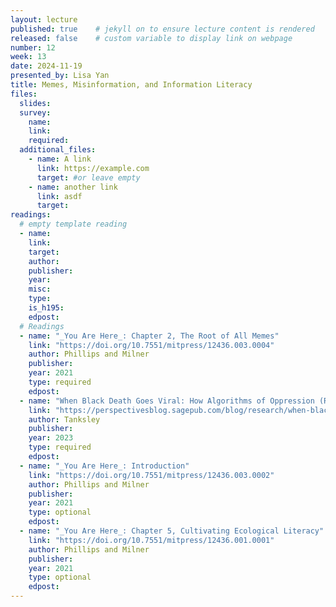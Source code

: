 ```yaml
---
layout: lecture
published: true    # jekyll on to ensure lecture content is rendered
released: false    # custom variable to display link on webpage
number: 12
week: 13
date: 2024-11-19
presented_by: Lisa Yan
title: Memes, Misinformation, and Information Literacy
files:
  slides:
  survey:
    name:
    link: 
    required:
  additional_files:
    - name: A link
      link: https://example.com
      target: #or leave empty
    - name: another link
      link: asdf
      target:
readings:
  # empty template reading 
  - name: 
    link:
    target:
    author:
    publisher: 
    year: 
    misc: 
    type: 
    is_h195: 
    edpost:
  # Readings 
  - name: "_You Are Here_: Chapter 2, The Root of All Memes"
    link: "https://doi.org/10.7551/mitpress/12436.003.0004"
    author: Phillips and Milner
    publisher: 
    year: 2021
    type: required
    edpost:
  - name: "When Black Death Goes Viral: How Algorithms of Oppression (Re)Produce Racism and Racial Trauma"
    link: "https://perspectivesblog.sagepub.com/blog/research/when-black-death-goes-viral-how-algorithms-of-oppression-reproduce-racism-and-racial-trauma"
    author: Tanksley
    publisher: 
    year: 2023
    type: required
    edpost:
  - name: "_You Are Here_: Introduction"
    link: "https://doi.org/10.7551/mitpress/12436.003.0002"
    author: Phillips and Milner
    publisher: 
    year: 2021
    type: optional
    edpost:
  - name: "_You Are Here_: Chapter 5, Cultivating Ecological Literacy"
    link: "https://doi.org/10.7551/mitpress/12436.001.0001"
    author: Phillips and Milner
    publisher: 
    year: 2021
    type: optional
    edpost:
---
```


<!-- information here -->
